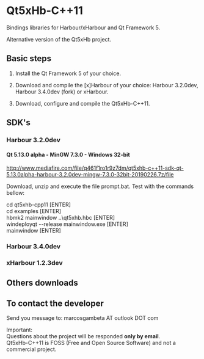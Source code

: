 # Qt5xHb-C++11

Bindings libraries for Harbour/xHarbour and Qt Framework 5.

Alternative version of the Qt5xHb project.

## Basic steps

1. Install the Qt Framework 5 of your choice.

2. Download and compile the [x]Harbour of your choice: Harbour 3.2.0dev, Harbour 3.4.0dev (fork) or xHarbour.

3. Download, configure and compile the Qt5xHb-C++11. 

## SDK's

### Harbour 3.2.0dev

#### Qt 5.13.0 alpha - MinGW 7.3.0 - Windows 32-bit

http://www.mediafire.com/file/q461f1ro1r9z7dm/qt5xhb-c++11-sdk-qt-5.13.0alpha-harbour-3.2.0dev-mingw-7.3.0-32bit-20190226.7z/file

Download, unzip and execute the file prompt.bat. Test with the commands bellow:

cd qt5xhb-cpp11 [ENTER]  
cd examples [ENTER]  
hbmk2 mainwindow ..\qt5xhb.hbc [ENTER]  
windeployqt --release mainwindow.exe [ENTER]  
mainwindow [ENTER]  

### Harbour 3.4.0dev

### xHarbour 1.2.3dev

## Others downloads

## To contact the developer

Send you message to: marcosgambeta AT outlook DOT com

Important:  
Questions about the project will be responded **only by email**.  
Qt5xHb-C++11 is FOSS (Free and Open Source Software) and not a commercial project.  
